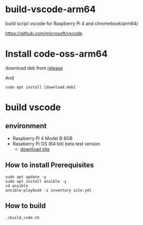 # build-vscode-arm64

build script vscode for Raspberry Pi 4 and chromebook(arm64)

https://github.com/microsoft/vscode

# Install code-oss-arm64

download deb from [release](https://github.com/koba-z33/build-vscode-arm64/releases)

And 

```
sudo apt install [download.deb]
```

# build vscode


## environment

* Raspberry Pi 4 Model B 8GB
* Raspberry Pi OS (64 bit) beta test version
    * [download site](https://www.raspberrypi.org/forums/viewtopic.php?t=275370)

## How to install Prerequisites

```
sudo apt update -y
sudo apt install ansible -y
cd ansible
ansible-playbook -i inventory site.yml
```

## How to build

```
./build_code.sh
```